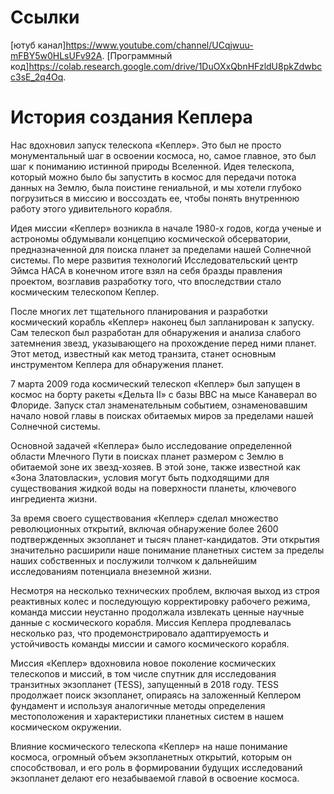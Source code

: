 # Ссылки
[ютуб канал]https://www.youtube.com/channel/UCqjwuu-mFBY5w0HLsUFv92A.
[Программный код]https://colab.research.google.com/drive/1DuOXxQbnHFzldU8pkZdwbcc3sE_2q4Oq.
# История создания Кеплера
  Наc вдохновил запуск телескопа «Кеплер». Это был не просто монументальный шаг в освоении космоса, но, самое главное, это был шаг к пониманию истинной природы Вселенной. Идея телескопа, который можно было бы запустить в космос для передачи потока данных на Землю, была поистине гениальной, и мы хотели глубоко погрузиться в миссию и воссоздать ее, чтобы понять внутреннюю работу этого удивительного корабля.

  Идея миссии «Кеплер» возникла в начале 1980-х годов, когда ученые и астрономы обдумывали концепцию космической обсерватории, предназначенной для поиска планет за пределами нашей Солнечной системы. По мере развития технологий Исследовательский центр Эймса НАСА в конечном итоге взял на себя бразды правления проектом, возглавив разработку того, что впоследствии стало космическим телескопом Кеплер.

  После многих лет тщательного планирования и разработки космический корабль «Кеплер» наконец был запланирован к запуску. Сам телескоп был разработан для обнаружения и анализа слабого затемнения звезд, указывающего на прохождение перед ними планет. Этот метод, известный как метод транзита, станет основным инструментом Кеплера для обнаружения планет.

  7 марта 2009 года космический телескоп «Кеплер» был запущен в космос на борту ракеты «Дельта II» с базы ВВС на мысе Канаверал во Флориде. Запуск стал знаменательным событием, ознаменовавшим начало новой главы в поисках обитаемых миров за пределами нашей Солнечной системы.

  Основной задачей «Кеплера» было исследование определенной области Млечного Пути в поисках планет размером с Землю в обитаемой зоне их звезд-хозяев. В этой зоне, также известной как «Зона Златовласки», условия могут быть подходящими для существования жидкой воды на поверхности планеты, ключевого ингредиента жизни.

  За время своего существования «Кеплер» сделал множество революционных открытий, включая обнаружение более 2600 подтвержденных экзопланет и тысяч планет-кандидатов. Эти открытия значительно расширили наше понимание планетных систем за пределы наших собственных и послужили толчком к дальнейшим исследованиям потенциала внеземной жизни.

  Несмотря на несколько технических проблем, включая выход из строя реактивных колес и последующую корректировку рабочего режима, команда миссии неустанно продолжала извлекать ценные научные данные с космического корабля. Миссия Кеплера продлевалась несколько раз, что продемонстрировало адаптируемость и устойчивость команды миссии и самого космического корабля.

  Миссия «Кеплер» вдохновила новое поколение космических телескопов и миссий, в том числе спутник для исследования транзитных экзопланет (TESS), запущенный в 2018 году. TESS продолжает поиск экзопланет, опираясь на заложенный Кеплером фундамент и используя аналогичные методы определения местоположения и характеристики планетных систем в нашем космическом окружении.

Влияние космического телескопа «Кеплер» на наше понимание космоса, огромный объем экзопланетных открытий, которым он способствовал, и его роль в формировании будущих исследований экзопланет делают его незабываемой главой в освоение космоса.
